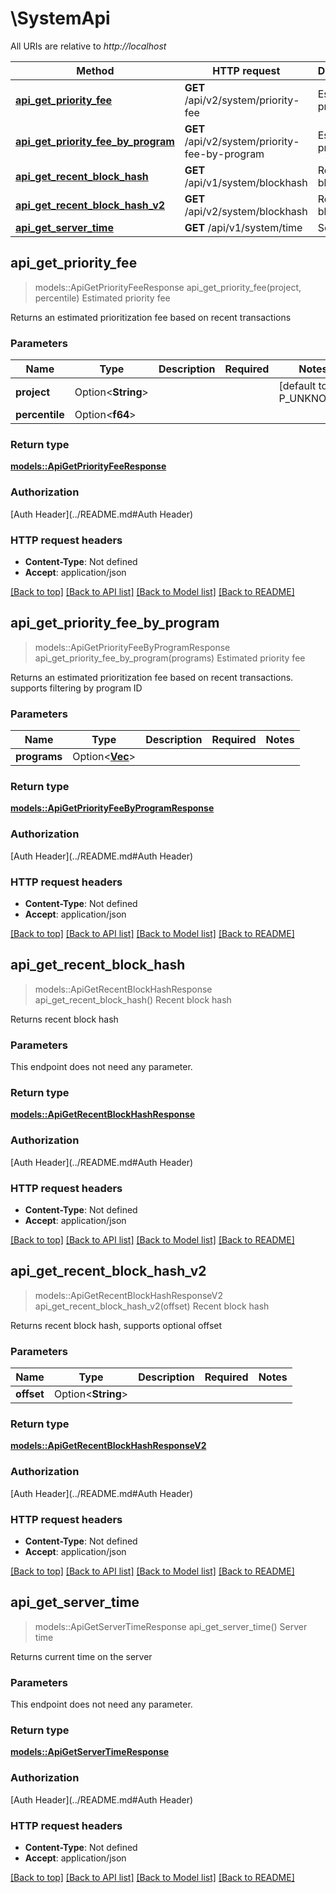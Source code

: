 # \SystemApi

All URIs are relative to *http://localhost*

Method | HTTP request | Description
------------- | ------------- | -------------
[**api_get_priority_fee**](SystemApi.md#api_get_priority_fee) | **GET** /api/v2/system/priority-fee | Estimated priority fee
[**api_get_priority_fee_by_program**](SystemApi.md#api_get_priority_fee_by_program) | **GET** /api/v2/system/priority-fee-by-program | Estimated priority fee
[**api_get_recent_block_hash**](SystemApi.md#api_get_recent_block_hash) | **GET** /api/v1/system/blockhash | Recent block hash
[**api_get_recent_block_hash_v2**](SystemApi.md#api_get_recent_block_hash_v2) | **GET** /api/v2/system/blockhash | Recent block hash
[**api_get_server_time**](SystemApi.md#api_get_server_time) | **GET** /api/v1/system/time | Server time



## api_get_priority_fee

> models::ApiGetPriorityFeeResponse api_get_priority_fee(project, percentile)
Estimated priority fee

Returns an estimated prioritization fee based on recent transactions

### Parameters


Name | Type | Description  | Required | Notes
------------- | ------------- | ------------- | ------------- | -------------
**project** | Option<**String**> |  |  |[default to P_UNKNOWN]
**percentile** | Option<**f64**> |  |  |

### Return type

[**models::ApiGetPriorityFeeResponse**](apiGetPriorityFeeResponse.md)

### Authorization

[Auth Header](../README.md#Auth Header)

### HTTP request headers

- **Content-Type**: Not defined
- **Accept**: application/json

[[Back to top]](#) [[Back to API list]](../README.md#documentation-for-api-endpoints) [[Back to Model list]](../README.md#documentation-for-models) [[Back to README]](../README.md)


## api_get_priority_fee_by_program

> models::ApiGetPriorityFeeByProgramResponse api_get_priority_fee_by_program(programs)
Estimated priority fee

Returns an estimated prioritization fee based on recent transactions. supports filtering by program ID

### Parameters


Name | Type | Description  | Required | Notes
------------- | ------------- | ------------- | ------------- | -------------
**programs** | Option<[**Vec<String>**](String.md)> |  |  |

### Return type

[**models::ApiGetPriorityFeeByProgramResponse**](apiGetPriorityFeeByProgramResponse.md)

### Authorization

[Auth Header](../README.md#Auth Header)

### HTTP request headers

- **Content-Type**: Not defined
- **Accept**: application/json

[[Back to top]](#) [[Back to API list]](../README.md#documentation-for-api-endpoints) [[Back to Model list]](../README.md#documentation-for-models) [[Back to README]](../README.md)


## api_get_recent_block_hash

> models::ApiGetRecentBlockHashResponse api_get_recent_block_hash()
Recent block hash

Returns recent block hash

### Parameters

This endpoint does not need any parameter.

### Return type

[**models::ApiGetRecentBlockHashResponse**](apiGetRecentBlockHashResponse.md)

### Authorization

[Auth Header](../README.md#Auth Header)

### HTTP request headers

- **Content-Type**: Not defined
- **Accept**: application/json

[[Back to top]](#) [[Back to API list]](../README.md#documentation-for-api-endpoints) [[Back to Model list]](../README.md#documentation-for-models) [[Back to README]](../README.md)


## api_get_recent_block_hash_v2

> models::ApiGetRecentBlockHashResponseV2 api_get_recent_block_hash_v2(offset)
Recent block hash

Returns recent block hash, supports optional offset

### Parameters


Name | Type | Description  | Required | Notes
------------- | ------------- | ------------- | ------------- | -------------
**offset** | Option<**String**> |  |  |

### Return type

[**models::ApiGetRecentBlockHashResponseV2**](apiGetRecentBlockHashResponseV2.md)

### Authorization

[Auth Header](../README.md#Auth Header)

### HTTP request headers

- **Content-Type**: Not defined
- **Accept**: application/json

[[Back to top]](#) [[Back to API list]](../README.md#documentation-for-api-endpoints) [[Back to Model list]](../README.md#documentation-for-models) [[Back to README]](../README.md)


## api_get_server_time

> models::ApiGetServerTimeResponse api_get_server_time()
Server time

Returns current time on the server

### Parameters

This endpoint does not need any parameter.

### Return type

[**models::ApiGetServerTimeResponse**](apiGetServerTimeResponse.md)

### Authorization

[Auth Header](../README.md#Auth Header)

### HTTP request headers

- **Content-Type**: Not defined
- **Accept**: application/json

[[Back to top]](#) [[Back to API list]](../README.md#documentation-for-api-endpoints) [[Back to Model list]](../README.md#documentation-for-models) [[Back to README]](../README.md)

